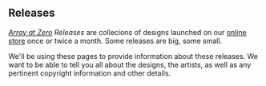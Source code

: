 ## Releases

_[Array at Zero](https://www.arrayatzero.com) Releases_ are collecions of designs launched on our [online store](https://www.arrayatzero.com) once or twice a month. Some releases are big, some small.

We'll be using these pages to provide information about these releases. We want to be able to tell you all about the designs, the artists, as well as any pertinent copyright information and other details.
